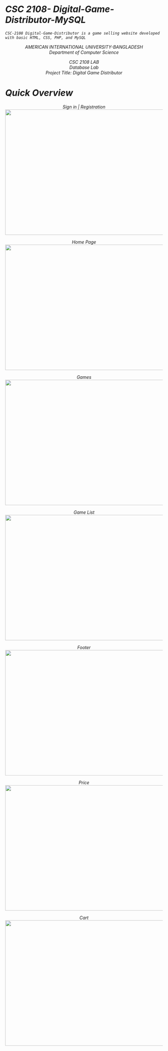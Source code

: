 # <i>CSC 2108- Digital-Game-Distributor-MySQL
    CSC-2108 Digital-Game-Distributor is a game selling website developed with basic HTML, CSS, PHP, and MySQL
<p align="center">
   AMERICAN INTERNATIONAL UNIVERSITY-BANGLADESH<br>
   Department of Computer Science 
<p>

<p align="center">
   CSC 2108 LAB<br>
   Database Lab<br>
   Project Title: Digital Game Distributor
 <p>

# Quick Overview

<p align="center">
   Sign in | Registration<br>
  <img height="400" width="800" src="https://user-images.githubusercontent.com/63312173/169712165-a10e1f2d-459b-4399-94a4-6677db8dc114.png">
</p>     

<p align="center">
  Home Page<br>
  <img height="400" width="800" src="https://user-images.githubusercontent.com/63312173/169712426-6c849953-af66-44c5-96ed-0f8693e01f1e.png">
</p>    

<p align="center">
   Games<br>
  <img height="400" width="800" src="https://user-images.githubusercontent.com/63312173/169712505-8422f90c-d4b2-4c97-91a7-c06f4f27e0c3.png">
</p>

<p align="center">
  Game List<br>  
  <img height="400" width="800" src="https://user-images.githubusercontent.com/63312173/169712545-5dba00b4-ccdd-4551-ace0-8f1e6c82f5d6.png">
</p>    

<p align="center">
  Footer<br> 
  <img height="400" width="800" src="https://user-images.githubusercontent.com/63312173/169712583-e3729206-878c-4d85-878e-7d9ea0bd3e2b.png">
</p>

<p align="center">
  Price<br>  
  <img height="400" width="800" src="https://user-images.githubusercontent.com/63312173/169712599-030572da-e26c-49a5-b1cc-6203bd05f2a7.png">
</p>     

<p align="center">
  Cart<br>  
  <img height="400" width="800" src="https://user-images.githubusercontent.com/63312173/169712620-5340809a-e842-41d3-ade2-8aa401a15272.png">
</p>
<i>
